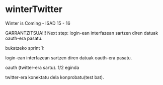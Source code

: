 # winterTwitter
Winter is Coming - ISAD 15 - 16

GARRANTZITSUA!!!  Next step:
login-ean interfazean sartzen diren datuak oauth-era pasatu.

bukatzeko sprint 1:

login-ean interfazean sartzen diren datuak oauth-era pasatu.

oauth (twitter-era sartu). 1/2 eginda

twitter-era konektatu dela konprobatu(test bat).
